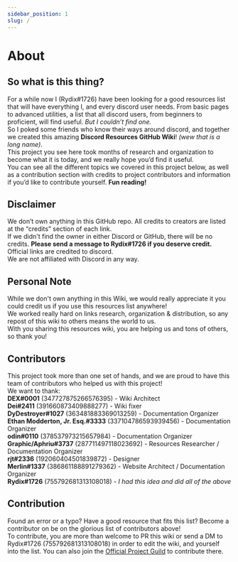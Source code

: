 ```yaml
---
sidebar_position: 1
slug: /
---
```


# About

## So what is this thing?

For a while now I (Rydix#1726) have been looking for a good resources list that will have everything I, and every discord user needs. 
From basic pages to advanced utilities, a list that all discord users, from beginners to proficient, will find useful.
*But I couldn’t find one.* <br/>
So I poked some friends who know their ways around discord, and together we created this amazing **Discord Resources GitHub Wiki**! _(wew that is a long name)_. <br/>
This project you see here took months of research and organization to become what it is today, and we really hope you’d find it useful.  
You can see all the different topics we covered in this project below, as well as a contribution section with credits to project contributors and information if you’d like to contribute yourself. 
**Fun reading!**

## Disclaimer 
We don’t own anything in this GitHub repo. All credits to creators are listed at the “credits” section of each link. <br/>
If we didn't find the owner in either Discord or GitHub, there will be no credits. **Please send a message to Rydix#1726 if you deserve credit.** <br/>
Official links are credited to discord. <br/>
We are not affiliated with Discord in any way.

## Personal Note
While we don't own anything in this Wiki, we would really appreciate it you could credit us if you use this resources list anywhere! <br/>
We worked really hard on links research, organization & distribution, so any repost of this wiki to others means the world to us. <br/>
With you sharing this resources wiki, you are helping us and tons of others, so thank you! 

## Contributors 
This project took more than one set of hands, and we are proud to have this team of contributors who helped us with this project! <br/>
We want to thank: <br/>
**DEX#0001** (347727875266576395) - Wiki Architect <br/>
**Dei#2411** (391660873409888277) - Wiki fixer <br/>
**DyDestroyer#1027** (363481883369013259) - Documentation Organizer<br/>
**Ethan Modderton, Jr. Esq.#3333** (337104786593939456) - Documentation Organizer<br/>
**odin#0110** (378537973215657984) - Documentation Organizer <br/>
**Graphic/Aphriu#3737** (287711497118023692) - Resources Researcher / Documentation Organizer <br/>
**rjt#2336** (192060404501839872) - Designer <br/>
**Merlin#1337** (386861188891279362) - Website Architect / Documentation Organizer <br/>
**Rydix#1726** (755792681313108018) - *I had this idea and did all of the above* 

## Contribution
Found an error or a typo? Have a good resource that fits this list? Become a contributor on be on the glorious list of contributors above! <br/>
To contribute, you are more than welcome to PR this wiki or send a DM to Rydix#1726 (755792681313108018) in order to edit the wiki, and yourself into the list.
You can also join the [Official Project Guild](https://discord.gg/yxbqz9pNxS) to contribute there.